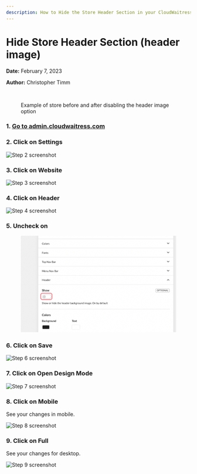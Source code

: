 ```yaml
---
description: How to Hide the Store Header Section in your CloudWaitress store.
---
```


# Hide Store Header Section (header image)

**Date:** February 7, 2023

**Author:** Christopher Timm

<figure><img src="../../.gitbook/assets/Remove Header Image.png" alt=""><figcaption><p>Example of store before and after disabling the header image option</p></figcaption></figure>

### 1. [Go to admin.cloudwaitress.com](https://admin.cloudwaitress.com/restaurant/RESsnHW7AjTKYMCr7aOF6NrP)

### 2. Click on Settings

![Step 2 screenshot](https://images.tango.us/workflows/afe3c9b8-6e7e-49f4-95c6-a31ea1e9e85d/steps/14e1c6b0-65fc-4a23-aef1-ac449a7de2b0/1e79efb1-6703-4949-a169-f2ecfd63220c.png?crop=focalpoint\&fit=crop\&fp-x=0.0197\&fp-y=0.4016\&fp-z=2.8943\&w=1200)

### 3. Click on Website

![Step 3 screenshot](https://images.tango.us/workflows/afe3c9b8-6e7e-49f4-95c6-a31ea1e9e85d/steps/59672dfc-e140-49ed-ad32-b2b7f6bf6a5e/4174fdd0-c123-4d79-870f-c311fd19266f.png?crop=focalpoint\&fit=crop\&fp-x=0.4616\&fp-y=0.1706\&fp-z=2.9135\&w=1200)

### 4. Click on Header

![Step 4 screenshot](https://images.tango.us/workflows/afe3c9b8-6e7e-49f4-95c6-a31ea1e9e85d/steps/bdf520d6-dbe6-4d14-8ca8-210d4af44422/82d64d3f-3e8a-44c2-8939-656b0e781816.png?crop=focalpoint\&fit=crop\&fp-x=0.5102\&fp-y=0.4676\&fp-z=1.7413\&w=1200)

### 5. Uncheck on

<figure><img src="../../.gitbook/assets/Screen Shot 2023-02-07 at 2.56.47 pm (1).png" alt=""><figcaption></figcaption></figure>

### 6. Click on Save

![Step 6 screenshot](https://images.tango.us/workflows/afe3c9b8-6e7e-49f4-95c6-a31ea1e9e85d/steps/21f750f5-7f5c-45fe-9ea8-07cccea07eaa/f01007ee-4783-42a4-9df3-c5b89aa4a316.png?crop=focalpoint\&fit=crop\&fp-x=0.5141\&fp-y=0.7992\&fp-z=1.7413\&w=1200)

### 7. Click on Open Design Mode

![Step 7 screenshot](https://images.tango.us/workflows/afe3c9b8-6e7e-49f4-95c6-a31ea1e9e85d/steps/841b4a18-6056-47c7-b367-30b872b9f529/8dbf0722-e836-49a0-9424-1318eeed5e12.png?crop=focalpoint\&fit=crop\&fp-x=0.6609\&fp-y=0.2076\&fp-z=3.1315\&w=1200)

### 8. Click on Mobile

See your changes in mobile.

![Step 8 screenshot](https://images.tango.us/workflows/afe3c9b8-6e7e-49f4-95c6-a31ea1e9e85d/steps/b65b1144-6136-4743-9a5d-127923a9e09c/78d400e2-8e11-4542-b68e-bab916aecab5.png?crop=focalpoint\&fit=crop\&fp-x=0.1289\&fp-y=0.0358\&fp-z=2.9232\&w=1200)

### 9. Click on Full

See your changes for desktop.

![Step 9 screenshot](https://images.tango.us/workflows/afe3c9b8-6e7e-49f4-95c6-a31ea1e9e85d/steps/c30f02af-fe31-4b6c-bf65-1928bffe2ddd/55695add-3046-4f9d-b103-b0981982f95f.png?crop=focalpoint\&fit=crop\&fp-x=0.1704\&fp-y=0.0358\&fp-z=2.9232\&w=1200)
